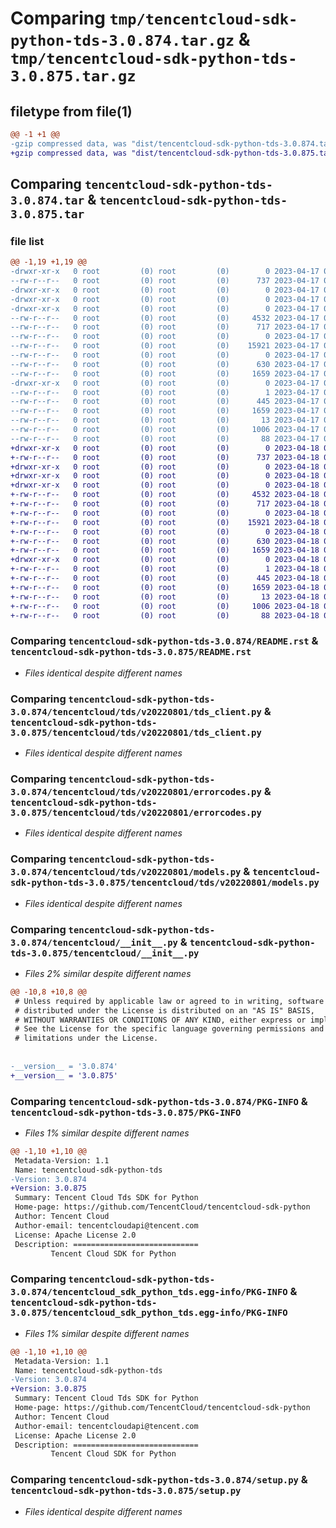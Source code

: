 # Comparing `tmp/tencentcloud-sdk-python-tds-3.0.874.tar.gz` & `tmp/tencentcloud-sdk-python-tds-3.0.875.tar.gz`

## filetype from file(1)

```diff
@@ -1 +1 @@
-gzip compressed data, was "dist/tencentcloud-sdk-python-tds-3.0.874.tar", last modified: Mon Apr 17 00:51:04 2023, max compression
+gzip compressed data, was "dist/tencentcloud-sdk-python-tds-3.0.875.tar", last modified: Tue Apr 18 00:58:23 2023, max compression
```

## Comparing `tencentcloud-sdk-python-tds-3.0.874.tar` & `tencentcloud-sdk-python-tds-3.0.875.tar`

### file list

```diff
@@ -1,19 +1,19 @@
-drwxr-xr-x   0 root         (0) root         (0)        0 2023-04-17 00:51:04.000000 tencentcloud-sdk-python-tds-3.0.874/
--rw-r--r--   0 root         (0) root         (0)      737 2023-04-17 00:51:04.000000 tencentcloud-sdk-python-tds-3.0.874/README.rst
-drwxr-xr-x   0 root         (0) root         (0)        0 2023-04-17 00:51:04.000000 tencentcloud-sdk-python-tds-3.0.874/tencentcloud/
-drwxr-xr-x   0 root         (0) root         (0)        0 2023-04-17 00:51:04.000000 tencentcloud-sdk-python-tds-3.0.874/tencentcloud/tds/
-drwxr-xr-x   0 root         (0) root         (0)        0 2023-04-17 00:51:04.000000 tencentcloud-sdk-python-tds-3.0.874/tencentcloud/tds/v20220801/
--rw-r--r--   0 root         (0) root         (0)     4532 2023-04-17 00:51:04.000000 tencentcloud-sdk-python-tds-3.0.874/tencentcloud/tds/v20220801/tds_client.py
--rw-r--r--   0 root         (0) root         (0)      717 2023-04-17 00:51:04.000000 tencentcloud-sdk-python-tds-3.0.874/tencentcloud/tds/v20220801/errorcodes.py
--rw-r--r--   0 root         (0) root         (0)        0 2023-04-17 00:51:04.000000 tencentcloud-sdk-python-tds-3.0.874/tencentcloud/tds/v20220801/__init__.py
--rw-r--r--   0 root         (0) root         (0)    15921 2023-04-17 00:51:04.000000 tencentcloud-sdk-python-tds-3.0.874/tencentcloud/tds/v20220801/models.py
--rw-r--r--   0 root         (0) root         (0)        0 2023-04-17 00:51:04.000000 tencentcloud-sdk-python-tds-3.0.874/tencentcloud/tds/__init__.py
--rw-r--r--   0 root         (0) root         (0)      630 2023-04-17 00:51:04.000000 tencentcloud-sdk-python-tds-3.0.874/tencentcloud/__init__.py
--rw-r--r--   0 root         (0) root         (0)     1659 2023-04-17 00:51:04.000000 tencentcloud-sdk-python-tds-3.0.874/PKG-INFO
-drwxr-xr-x   0 root         (0) root         (0)        0 2023-04-17 00:51:04.000000 tencentcloud-sdk-python-tds-3.0.874/tencentcloud_sdk_python_tds.egg-info/
--rw-r--r--   0 root         (0) root         (0)        1 2023-04-17 00:51:04.000000 tencentcloud-sdk-python-tds-3.0.874/tencentcloud_sdk_python_tds.egg-info/dependency_links.txt
--rw-r--r--   0 root         (0) root         (0)      445 2023-04-17 00:51:04.000000 tencentcloud-sdk-python-tds-3.0.874/tencentcloud_sdk_python_tds.egg-info/SOURCES.txt
--rw-r--r--   0 root         (0) root         (0)     1659 2023-04-17 00:51:04.000000 tencentcloud-sdk-python-tds-3.0.874/tencentcloud_sdk_python_tds.egg-info/PKG-INFO
--rw-r--r--   0 root         (0) root         (0)       13 2023-04-17 00:51:04.000000 tencentcloud-sdk-python-tds-3.0.874/tencentcloud_sdk_python_tds.egg-info/top_level.txt
--rw-r--r--   0 root         (0) root         (0)     1006 2023-04-17 00:51:04.000000 tencentcloud-sdk-python-tds-3.0.874/setup.py
--rw-r--r--   0 root         (0) root         (0)       88 2023-04-17 00:51:04.000000 tencentcloud-sdk-python-tds-3.0.874/setup.cfg
+drwxr-xr-x   0 root         (0) root         (0)        0 2023-04-18 00:58:23.000000 tencentcloud-sdk-python-tds-3.0.875/
+-rw-r--r--   0 root         (0) root         (0)      737 2023-04-18 00:58:23.000000 tencentcloud-sdk-python-tds-3.0.875/README.rst
+drwxr-xr-x   0 root         (0) root         (0)        0 2023-04-18 00:58:23.000000 tencentcloud-sdk-python-tds-3.0.875/tencentcloud/
+drwxr-xr-x   0 root         (0) root         (0)        0 2023-04-18 00:58:23.000000 tencentcloud-sdk-python-tds-3.0.875/tencentcloud/tds/
+drwxr-xr-x   0 root         (0) root         (0)        0 2023-04-18 00:58:23.000000 tencentcloud-sdk-python-tds-3.0.875/tencentcloud/tds/v20220801/
+-rw-r--r--   0 root         (0) root         (0)     4532 2023-04-18 00:58:23.000000 tencentcloud-sdk-python-tds-3.0.875/tencentcloud/tds/v20220801/tds_client.py
+-rw-r--r--   0 root         (0) root         (0)      717 2023-04-18 00:58:23.000000 tencentcloud-sdk-python-tds-3.0.875/tencentcloud/tds/v20220801/errorcodes.py
+-rw-r--r--   0 root         (0) root         (0)        0 2023-04-18 00:58:23.000000 tencentcloud-sdk-python-tds-3.0.875/tencentcloud/tds/v20220801/__init__.py
+-rw-r--r--   0 root         (0) root         (0)    15921 2023-04-18 00:58:23.000000 tencentcloud-sdk-python-tds-3.0.875/tencentcloud/tds/v20220801/models.py
+-rw-r--r--   0 root         (0) root         (0)        0 2023-04-18 00:58:23.000000 tencentcloud-sdk-python-tds-3.0.875/tencentcloud/tds/__init__.py
+-rw-r--r--   0 root         (0) root         (0)      630 2023-04-18 00:58:23.000000 tencentcloud-sdk-python-tds-3.0.875/tencentcloud/__init__.py
+-rw-r--r--   0 root         (0) root         (0)     1659 2023-04-18 00:58:23.000000 tencentcloud-sdk-python-tds-3.0.875/PKG-INFO
+drwxr-xr-x   0 root         (0) root         (0)        0 2023-04-18 00:58:23.000000 tencentcloud-sdk-python-tds-3.0.875/tencentcloud_sdk_python_tds.egg-info/
+-rw-r--r--   0 root         (0) root         (0)        1 2023-04-18 00:58:23.000000 tencentcloud-sdk-python-tds-3.0.875/tencentcloud_sdk_python_tds.egg-info/dependency_links.txt
+-rw-r--r--   0 root         (0) root         (0)      445 2023-04-18 00:58:23.000000 tencentcloud-sdk-python-tds-3.0.875/tencentcloud_sdk_python_tds.egg-info/SOURCES.txt
+-rw-r--r--   0 root         (0) root         (0)     1659 2023-04-18 00:58:23.000000 tencentcloud-sdk-python-tds-3.0.875/tencentcloud_sdk_python_tds.egg-info/PKG-INFO
+-rw-r--r--   0 root         (0) root         (0)       13 2023-04-18 00:58:23.000000 tencentcloud-sdk-python-tds-3.0.875/tencentcloud_sdk_python_tds.egg-info/top_level.txt
+-rw-r--r--   0 root         (0) root         (0)     1006 2023-04-18 00:58:23.000000 tencentcloud-sdk-python-tds-3.0.875/setup.py
+-rw-r--r--   0 root         (0) root         (0)       88 2023-04-18 00:58:23.000000 tencentcloud-sdk-python-tds-3.0.875/setup.cfg
```

### Comparing `tencentcloud-sdk-python-tds-3.0.874/README.rst` & `tencentcloud-sdk-python-tds-3.0.875/README.rst`

 * *Files identical despite different names*

### Comparing `tencentcloud-sdk-python-tds-3.0.874/tencentcloud/tds/v20220801/tds_client.py` & `tencentcloud-sdk-python-tds-3.0.875/tencentcloud/tds/v20220801/tds_client.py`

 * *Files identical despite different names*

### Comparing `tencentcloud-sdk-python-tds-3.0.874/tencentcloud/tds/v20220801/errorcodes.py` & `tencentcloud-sdk-python-tds-3.0.875/tencentcloud/tds/v20220801/errorcodes.py`

 * *Files identical despite different names*

### Comparing `tencentcloud-sdk-python-tds-3.0.874/tencentcloud/tds/v20220801/models.py` & `tencentcloud-sdk-python-tds-3.0.875/tencentcloud/tds/v20220801/models.py`

 * *Files identical despite different names*

### Comparing `tencentcloud-sdk-python-tds-3.0.874/tencentcloud/__init__.py` & `tencentcloud-sdk-python-tds-3.0.875/tencentcloud/__init__.py`

 * *Files 2% similar despite different names*

```diff
@@ -10,8 +10,8 @@
 # Unless required by applicable law or agreed to in writing, software
 # distributed under the License is distributed on an "AS IS" BASIS,
 # WITHOUT WARRANTIES OR CONDITIONS OF ANY KIND, either express or implied.
 # See the License for the specific language governing permissions and
 # limitations under the License.
 
 
-__version__ = '3.0.874'
+__version__ = '3.0.875'
```

### Comparing `tencentcloud-sdk-python-tds-3.0.874/PKG-INFO` & `tencentcloud-sdk-python-tds-3.0.875/PKG-INFO`

 * *Files 1% similar despite different names*

```diff
@@ -1,10 +1,10 @@
 Metadata-Version: 1.1
 Name: tencentcloud-sdk-python-tds
-Version: 3.0.874
+Version: 3.0.875
 Summary: Tencent Cloud Tds SDK for Python
 Home-page: https://github.com/TencentCloud/tencentcloud-sdk-python
 Author: Tencent Cloud
 Author-email: tencentcloudapi@tencent.com
 License: Apache License 2.0
 Description: ============================
         Tencent Cloud SDK for Python
```

### Comparing `tencentcloud-sdk-python-tds-3.0.874/tencentcloud_sdk_python_tds.egg-info/PKG-INFO` & `tencentcloud-sdk-python-tds-3.0.875/tencentcloud_sdk_python_tds.egg-info/PKG-INFO`

 * *Files 1% similar despite different names*

```diff
@@ -1,10 +1,10 @@
 Metadata-Version: 1.1
 Name: tencentcloud-sdk-python-tds
-Version: 3.0.874
+Version: 3.0.875
 Summary: Tencent Cloud Tds SDK for Python
 Home-page: https://github.com/TencentCloud/tencentcloud-sdk-python
 Author: Tencent Cloud
 Author-email: tencentcloudapi@tencent.com
 License: Apache License 2.0
 Description: ============================
         Tencent Cloud SDK for Python
```

### Comparing `tencentcloud-sdk-python-tds-3.0.874/setup.py` & `tencentcloud-sdk-python-tds-3.0.875/setup.py`

 * *Files identical despite different names*

